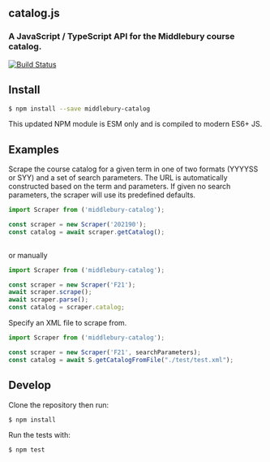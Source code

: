 ## catalog.js

### A JavaScript / TypeScript API for the Middlebury course catalog.

[![Build Status](https://travis-ci.org/coursereviews/catalog.js.svg?branch=master)](https://travis-ci.org/coursereviews/catalog.js)

## Install

```sh
$ npm install --save middlebury-catalog
```

This updated NPM module is ESM only and is compiled to modern ES6+ JS.


## Examples

Scrape the course catalog for a given term in one of two formats (YYYYSS or SYY) and a set of search parameters. The URL is automatically
constructed based on the term and parameters.  If given no search parameters, the scraper will use its predefined defaults.

```js
import Scraper from ('middlebury-catalog');

const scraper = new Scraper('202190');
const catalog = await scraper.getCatalog();
 
```

or manually

```js
import Scraper from ('middlebury-catalog');

const scraper = new Scraper('F21');
await scraper.scrape();
await scraper.parse();
const catalog = scraper.catalog;

```



Specify an XML file to scrape from.

```js
import Scraper from ('middlebury-catalog');

const scraper = new Scraper('F21', searchParameters);
const catalog = await S.getCatalogFromFile("./test/test.xml");

```


## Develop

Clone the repository then run:

```sh
$ npm install
```

Run the tests with:

```
$ npm test
```

